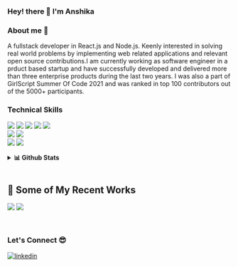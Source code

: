 ### Hey! there 👋 I'm Anshika

### About me 👩

A fullstack developer in React.js and Node.js. Keenly interested in solving real world problems by implementing web related applications and relevant open source contributions.I am currently working as software engineer in a prduct based startup and have successfully developed and delivered more than three enterprise products during the last two years. I was also a part of GirlScript Summer Of Code 2021 and was ranked in top 100 contributors out of the 5000+ participants.

### Technical Skills
<img src="https://img.shields.io/badge/JavaScript-323330?style=for-the-badge&logo=javascript&logoColor=F7DF1E"/> <img src="https://img.shields.io/badge/C%2B%2B-00599C?style=for-the-badge&logo=c%2B%2B&logoColor=white"/> <img src="https://img.shields.io/badge/Python-3776AB?style=for-the-badge&logo=python&logoColor=white"/> <img src="https://img.shields.io/badge/HTML5-E34F26?style=for-the-badge&logo=html5&logoColor=white"/> <img src="https://img.shields.io/badge/CSS3-1572B6?style=for-the-badge&logo=css3&logoColor=white"/><br/>
<img src="https://img.shields.io/badge/Node.js-339933?style=for-the-badge&logo=nodedotjs&logoColor=white"/> <img src="https://img.shields.io/badge/React-20232A?style=for-the-badge&logo=react&logoColor=61DAFB"/><br/>
<img src="https://img.shields.io/badge/firebase-ffca28?style=for-the-badge&logo=firebase&logoColor=black"/> <img src="https://img.shields.io/badge/MySQL-00000F?style=for-the-badge&logo=mysql&logoColor=white"/><br/>

<details>
  <summary><b>📊 Github Stats</b></summary>
  <p align="center"> <img src="https://github-readme-stats.vercel.app/api?username=anshika208&count_private=true&show_icons=true&include_all_commits=true" alt="Praful Mohanan | Stats" />
</details>
<br>


## 🧐 Some of My Recent Works
<img src="https://github-readme-stats.vercel.app/api/pin/?username=anshika208&repo=Talk2Feel&show_icons=true&theme=vue"> <img src="https://github-readme-stats.vercel.app/api/pin/?username=anshika208&repo=Abuse-Detection&show_icons=true&theme=vue">

<br>

### Let's Connect 😎

<div>
 <a href="https://www.linkedin.com/in/anshi208/" target="_blank">
<img src=https://img.shields.io/badge/linkedin-%231E77B5.svg?&style=for-the-badge&logo=linkedin&logoColor=white alt=linkedin style="margin-bottom: 5px;" />
</a>
  </div>

